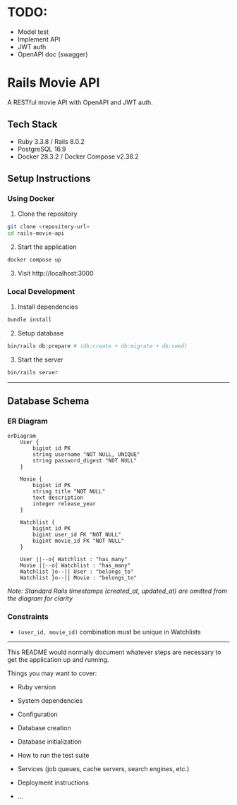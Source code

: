 # TODO:
- Model test
- Implement API
- JWT auth
- OpenAPI doc (swagger)

# Rails Movie API

A RESTful movie API with OpenAPI and JWT auth.

## Tech Stack

- Ruby 3.3.8 / Rails 8.0.2
- PostgreSQL 16.9
- Docker 28.3.2 / Docker Compose v2.38.2

## Setup Instructions

### Using Docker

1. Clone the repository
```bash
git clone <repository-url>
cd rails-movie-api
```

2. Start the application
```bash
docker compose up
```

3. Visit http://localhost:3000

### Local Development

1. Install dependencies
```bash
bundle install
```

2. Setup database
```bash
bin/rails db:prepare # (db:create + db:migrate + db:seed)
```

3. Start the server
```bash
bin/rails server
```

---
## Database Schema

### ER Diagram

```mermaid
erDiagram
    User {
        bigint id PK
        string username "NOT NULL, UNIQUE"
        string password_digest "NOT NULL"
    }

    Movie {
        bigint id PK
        string title "NOT NULL"
        text description
        integer release_year
    }

    Watchlist {
        bigint id PK
        bigint user_id FK "NOT NULL"
        bigint movie_id FK "NOT NULL"
    }

    User ||--o{ Watchlist : "has_many"
    Movie ||--o{ Watchlist : "has_many"
    Watchlist }o--|| User : "belongs_to"
    Watchlist }o--|| Movie : "belongs_to"
```

*Note: Standard Rails timestamps (created_at, updated_at) are omitted from the diagram for clarity*

### Constraints
- `(user_id, movie_id)` combination must be unique in Watchlists


---

This README would normally document whatever steps are necessary to get the
application up and running.

Things you may want to cover:

* Ruby version

* System dependencies

* Configuration

* Database creation

* Database initialization

* How to run the test suite

* Services (job queues, cache servers, search engines, etc.)

* Deployment instructions

* ...
